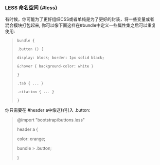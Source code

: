 ### LESS 命名空间 {#less}

有时候，你可能为了更好组织CSS或者单纯是为了更好的封装，将一些变量或者混合模块打包起来, 你可以像下面这样在\#bundle中定义一些属性集之后可以重复使用:

> `bundle {`
>
> `.button () {`
>
>    `display: block; border: 1px solid black;`
>
>    `&:hover { background-color: white }`
>
> `}`
>
> `.tab { ... }`
>
> `.citation { ... }`
>
> `}`

你只需要在 \#header a中像这样引入 .button:

> @import "bootstrap/buttons.less"
>
> header a {
>
> color: orange;
>
> bundle &gt; .button;
>
> }



